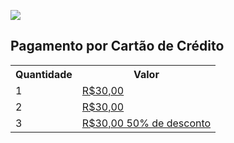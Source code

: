 ![](https://chabadjdp.github.io/kids/flyer.jpg)

## Pagamento por Cartão de Crédito

<table>
  <tr>
     <th>Quantidade</th>
      <th>Valor</th>
   </tr>
  <tr>
    <td>1</td>
    <td>
      <a href="https://cieloecommerce.cielo.com.br/TransactionalVNext/Checkout/Finalize/fe6565db-30a0-435c-8c11-bed8a41cf6e9?type=0" target="_blank">R$30,00</a>
    </td>
  </tr>
  <tr>
    <td>2</td>
    <td>
      <a href="https://cieloecommerce.cielo.com.br/transactionalvnext/order/buynow/45dfe4dd-095c-4349-a8b9-eeee9d8d484d" target="_blank">R$30,00</a>
    </td>
  </tr>
  <tr>
    <td>3</td>
    <td>
      <a href="https://cieloecommerce.cielo.com.br/transactionalvnext/order/buynow/5eba3187-295f-48d1-b8b3-6277afbf8376" target="_blank">R$30,00 50% de desconto</a>
    </td>
  </tr>
  
</table>
